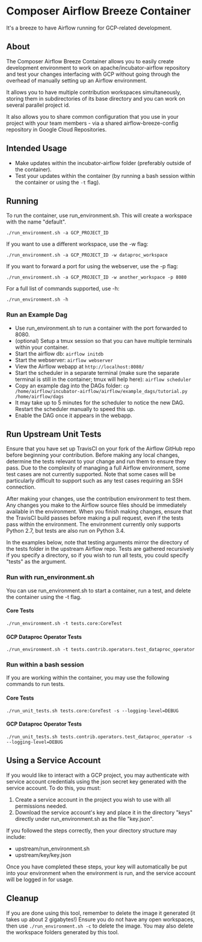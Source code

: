 # Composer Airflow Breeze Container

It's a breeze to have Airflow running for GCP-related development.

## About

The Composer Airflow Breeze Container allows you to easily create development
environment to work on apache/incubator-airflow repository and test your changes
interfacing with GCP without going through the overhead of manually setting 
up an Airflow environment.

It allows you to have multiple contribution workspaces simultaneously, storing
them in subdirectories of its base directory and you can work on several parallel
project id.

It also allows you to share common configuration that you use in your project with
your team members - via a shared airflow-breeze-config repository in Google Cloud 
Repositories.

## Intended Usage

-   Make updates within the incubator-airflow folder (preferably outside of the
    container).
-   Test your updates within the container (by running a bash session within the
    container or using the `-t` flag).


## Running

To run the container, use run_environment.sh. This will create a workspace with
the name "default".

`./run_environment.sh -a GCP_PROJECT_ID`

If you want to use a different workspace, use the -w flag:

`./run_environment.sh -a GCP_PROJECT_ID -w dataproc_workspace`

If you want to forward a port for using the webserver, use the -p flag:

`./run_environment.sh -a GCP_PROJECT_ID -w another_workspace -p 8080`

For a full list of commands supported, use -h:

`./run_environment.sh -h`

### Run an Example Dag

-   Use run_environment.sh to run a container with the port forwarded to 8080.
-   (optional) Setup a tmux session so that you can have multiple terminals
    within your container.
-   Start the airflow db: `airflow initdb`
-   Start the webserver: `airflow webserver`
-   View the Airflow webapp at `http://localhost:8080/`
-   Start the scheduler in a separate terminal (make sure the separate terminal
    is still in the container; tmux will help here): `airflow scheduler`
-   Copy an example dag into the DAGs folder: `cp
    /home/airflow/incubator-airflow/airflow/example_dags/tutorial.py
    /home/airflow/dags`
-   It may take up to 5 minutes for the scheduler to notice the new DAG. Restart
    the scheduler manually to speed this up.
-   Enable the DAG once it appears in the webapp.

## Run Upstream Unit Tests

Ensure that you have set up TravisCI on your fork of the Airflow GitHub repo
before beginning your contribution. Before making any local changes, determine
the tests relevant to your change and run them to ensure they pass. Due to the
complexity of managing a full Airflow environment, some test cases are not
currently supported.
Note that some cases
will be particularly difficult to support such as any test cases requiring an
SSH connection.

After making your changes, use the contribution environment to test them. Any
changes you make to the Airflow source files should be immediately available in
the environment. When you finish making changes, ensure that the TravisCI build
passes before making a pull request, even if the tests pass within the
environment. The environment currently only supports Python 2.7, but tests are
also run on Python 3.4.

In the examples below, note that testing arguments mirror the directory of the
tests folder in the upstream Airflow repo. Tests are gathered recursively if you
specify a directory, so if you wish to run all tests, you could specify "tests"
as the argument.

### Run with run_environment.sh

You can use run_environment.sh to start a container, run a test, and delete the
container using the -t flag.

#### Core Tests

`./run_environment.sh -t tests.core:CoreTest`

#### GCP Dataproc Operator Tests

`./run_environment.sh -t tests.contrib.operators.test_dataproc_operator`

### Run within a bash session

If you are working within the container, you may use the following commands to
run tests.

#### Core Tests

`./run_unit_tests.sh tests.core:CoreTest -s --logging-level=DEBUG`

#### GCP Dataproc Operator Tests

`./run_unit_tests.sh tests.contrib.operators.test_dataproc_operator -s
--logging-level=DEBUG`

## Using a Service Account

If you would like to interact with a GCP project, you may authenticate with
service account credentials using the json secret key generated with the
service account. To do this, you must:
1. Create a service account in the project you wish to use with all permissions
   needed.
1. Download the service account's key and place it in the directory "keys"
   directly under run_environment.sh as the file "key.json".

If you followed the steps correctly, then your directory structure may include:
- upstream/run_environment.sh
- upstream/key/key.json

Once you have completed these steps, your key will automatically be put into
your environment when the environment is run, and the service account will
be logged in for usage.

## Cleanup

If you are done using this tool, remember to delete the image it generated (it
takes up about 2 gigabytes!) Ensure you do not have any open workspaces, then
use `./run_environment.sh -c` to delete the image. You may also delete the
workspace folders generated by this tool.
